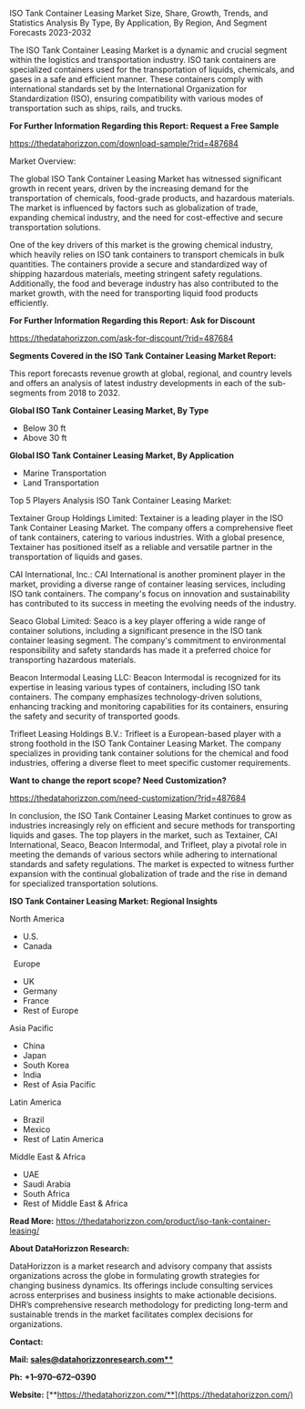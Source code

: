﻿ISO Tank Container Leasing Market Size, Share, Growth, Trends, and Statistics Analysis By Type, By Application, By Region, And Segment Forecasts 2023-2032

The ISO Tank Container Leasing Market is a dynamic and crucial segment within the logistics and transportation industry. ISO tank containers are specialized containers used for the transportation of liquids, chemicals, and gases in a safe and efficient manner. These containers comply with international standards set by the International Organization for Standardization (ISO), ensuring compatibility with various modes of transportation such as ships, rails, and trucks.

**For Further Information Regarding this Report: Request a Free Sample**	

<https://thedatahorizzon.com/download-sample/?rid=487684>

Market Overview:

The global ISO Tank Container Leasing Market has witnessed significant growth in recent years, driven by the increasing demand for the transportation of chemicals, food-grade products, and hazardous materials. The market is influenced by factors such as globalization of trade, expanding chemical industry, and the need for cost-effective and secure transportation solutions.

One of the key drivers of this market is the growing chemical industry, which heavily relies on ISO tank containers to transport chemicals in bulk quantities. The containers provide a secure and standardized way of shipping hazardous materials, meeting stringent safety regulations. Additionally, the food and beverage industry has also contributed to the market growth, with the need for transporting liquid food products efficiently.

**For Further Information Regarding this Report: Ask for Discount**	

<https://thedatahorizzon.com/ask-for-discount/?rid=487684>

**Segments Covered in the ISO Tank Container Leasing Market Report:**

This report forecasts revenue growth at global, regional, and country levels and offers an analysis of latest industry developments in each of the sub-segments from 2018 to 2032.

**Global ISO Tank Container Leasing Market, By Type**

- Below 30 ft
- Above 30 ft

**Global ISO Tank Container Leasing Market, By Application**

- Marine Transportation
- Land Transportation

Top 5 Players Analysis ISO Tank Container Leasing Market:

Textainer Group Holdings Limited: Textainer is a leading player in the ISO Tank Container Leasing Market. The company offers a comprehensive fleet of tank containers, catering to various industries. With a global presence, Textainer has positioned itself as a reliable and versatile partner in the transportation of liquids and gases.

CAI International, Inc.: CAI International is another prominent player in the market, providing a diverse range of container leasing services, including ISO tank containers. The company's focus on innovation and sustainability has contributed to its success in meeting the evolving needs of the industry.

Seaco Global Limited: Seaco is a key player offering a wide range of container solutions, including a significant presence in the ISO tank container leasing segment. The company's commitment to environmental responsibility and safety standards has made it a preferred choice for transporting hazardous materials.

Beacon Intermodal Leasing LLC: Beacon Intermodal is recognized for its expertise in leasing various types of containers, including ISO tank containers. The company emphasizes technology-driven solutions, enhancing tracking and monitoring capabilities for its containers, ensuring the safety and security of transported goods.

Trifleet Leasing Holdings B.V.: Trifleet is a European-based player with a strong foothold in the ISO Tank Container Leasing Market. The company specializes in providing tank container solutions for the chemical and food industries, offering a diverse fleet to meet specific customer requirements.

**Want to change the report scope? Need Customization?**

<https://thedatahorizzon.com/need-customization/?rid=487684>

In conclusion, the ISO Tank Container Leasing Market continues to grow as industries increasingly rely on efficient and secure methods for transporting liquids and gases. The top players in the market, such as Textainer, CAI International, Seaco, Beacon Intermodal, and Trifleet, play a pivotal role in meeting the demands of various sectors while adhering to international standards and safety regulations. The market is expected to witness further expansion with the continual globalization of trade and the rise in demand for specialized transportation solutions.

**ISO Tank Container Leasing Market: Regional Insights**

North America

- U.S.
- Canada

` `Europe

- UK
- Germany
- France
- Rest of Europe

Asia Pacific	

- China
- Japan
- South Korea
- India
- Rest of Asia Pacific

Latin America

- Brazil
- Mexico
- Rest of Latin America

Middle East & Africa

- UAE
- Saudi Arabia
- South Africa
- Rest of Middle East & Africa

**Read More:** <https://thedatahorizzon.com/product/iso-tank-container-leasing/>

**About DataHorizzon Research:**

DataHorizzon is a market research and advisory company that assists organizations across the globe in formulating growth strategies for changing business dynamics. Its offerings include consulting services across enterprises and business insights to make actionable decisions. DHR’s comprehensive research methodology for predicting long-term and sustainable trends in the market facilitates complex decisions for organizations.

**Contact:**

**Mail: [sales@datahorizzonresearch.com**](mailto:sales@datahorizzonresearch.com)**

**Ph:** **+1–970–672–0390**

**Website:** [**https://thedatahorizzon.com/**](https://thedatahorizzon.com/)
